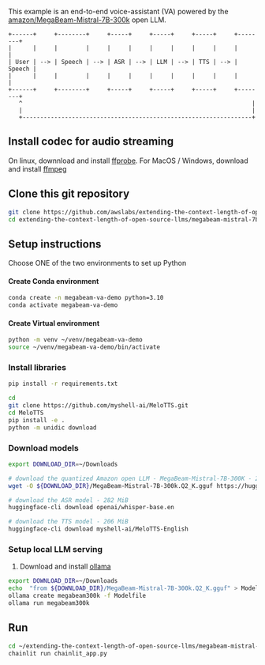 This example is an end-to-end voice-assistant (VA) powered by the [amazon/MegaBeam-Mistral-7B-300k](https://huggingface.co/amazon/MegaBeam-Mistral-7B-300k) open LLM.

```
+------+     +--------+     +-----+     +-----+     +-----+     +--------+
|      |     |        |     |     |     |     |     |     |     |        |
| User | --> | Speech | --> | ASR | --> | LLM | --> | TTS | --> | Speech |
|      |     |        |     |     |     |     |     |     |     |        |
+------+     +--------+     +-----+     +-----+     +-----+     +--------+
   ^                                                                 |
   |                                                                 |
   +-----------------------------------------------------------------+
```
## Install codec for audio streaming
On linux, downnload and install [ffprobe](https://ffmpeg.org/ffprobe.html).
For MacOS / Windows, download and install [ffmpeg](https://ffmpeg.org/download.html)


## Clone this git repository
```bash
git clone https://github.com/awslabs/extending-the-context-length-of-open-source-llms.git
cd extending-the-context-length-of-open-source-llms/megabeam-mistral-7b/va
```

## Setup instructions
Choose ONE of the two environments to set up Python

#### Create Conda environment
```bash
conda create -n megabeam-va-demo python=3.10
conda activate megabeam-va-demo
```

#### Create Virtual environment
```bash
python -m venv ~/venv/megabeam-va-demo
source ~/venv/megabeam-va-demo/bin/activate
```

### Install libraries
```bash
pip install -r requirements.txt

cd
git clone https://github.com/myshell-ai/MeloTTS.git
cd MeloTTS
pip install -e .
python -m unidic download
```

### Download models
```bash
export DOWNLOAD_DIR=~/Downloads

# download the quantized Amazon open LLM - MegaBeam-Mistral-7B-300K - 2.6GiB
wget -O ${DOWNLOAD_DIR}/MegaBeam-Mistral-7B-300k.Q2_K.gguf https://huggingface.co/RichardErkhov/amazon_-_MegaBeam-Mistral-7B-300k-gguf/resolve/main/MegaBeam-Mistral-7B-300k.Q2_K.gguf?download=true

# download the ASR model - 282 MiB
huggingface-cli download openai/whisper-base.en

# download the TTS model - 206 MiB
huggingface-cli download myshell-ai/MeloTTS-English
```

### Setup local LLM serving
1. Download and install [ollama](https://ollama.com/download)

```bash
export DOWNLOAD_DIR=~/Downloads
echo  "from ${DOWNLOAD_DIR}/MegaBeam-Mistral-7B-300k.Q2_K.gguf" > Modelfile
ollama create megabeam300k -f Modelfile
ollama run megabeam300k
```

## Run 
```bash
cd ~/extending-the-context-length-of-open-source-llms/megabeam-mistral-7b/va
chainlit run chainlit_app.py
```